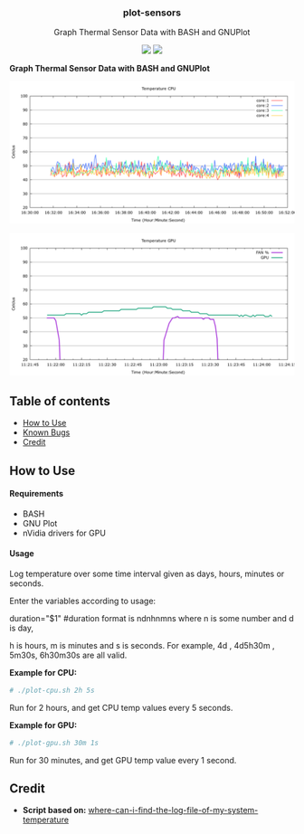 <h3 align="center">plot-sensors</h3>
<p align="center">Graph Thermal Sensor Data with BASH and GNUPlot</p>

<p align="center">
<a href="https://github.com/pablomenino/plot-sensors/releases"><img src="https://img.shields.io/github/release/pablomenino/plot-sensors.svg"></a>
<a href="./LICENSE"><img src="https://img.shields.io/github/license/pablomenino/plot-sensors.svg"></a>
</p>

**Graph Thermal Sensor Data with BASH and GNUPlot**

![ScreenShot](https://raw.githubusercontent.com/pablomenino/plot-sensors/master/examples/cpu.png)

![ScreenShot](https://raw.githubusercontent.com/pablomenino/plot-sensors/master/examples/gpu.png)


## Table of contents

* [How to Use](#how-to-use)
* [Known Bugs](#known-bugs)
* [Credit](#credit)

## <a name="how-to-use">How to Use

#### Requirements

* BASH
* GNU Plot
* nVidia drivers for GPU

#### Usage

Log temperature over some time  interval given as days, hours, minutes or seconds.

Enter the variables according to usage:

duration="$1"  #duration format is  ndnhnmns where n is some number and d is day,

h is hours, m is minutes and s is seconds. For example, 4d , 4d5h30m , 5m30s, 6h30m30s are all valid.

**Example for CPU:**

```bash
# ./plot-cpu.sh 2h 5s
```
Run for 2 hours, and get CPU temp values every 5 seconds.

**Example for GPU:**

```bash
# ./plot-gpu.sh 30m 1s
```

Run for 30 minutes, and get GPU temp value every 1 second.

## <a name="credit">Credit

* **Script based on:** [where-can-i-find-the-log-file-of-my-system-temperature](https://askubuntu.com/questions/96957/where-can-i-find-the-log-file-of-my-system-temperature)
